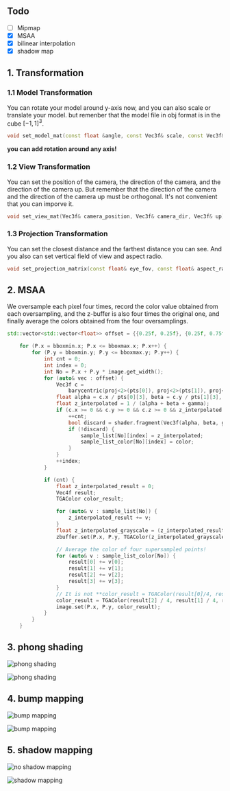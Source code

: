 ## Todo

- [ ] Mipmap
- [x] MSAA
- [x] bilinear interpolation
- [x] shadow map

## 1. Transformation

### 1.1 Model Transformation

You can rotate your model around y-axis now, and you can also scale or translate your model. but remenber that the model file in obj format is in the cube $[-1, 1]^{3}$.

```cpp
void set_model_mat(const float &angle, const Vec3f& scale, const Vec3f& translate);
```

**you can add rotation around any axis!**

### 1.2 View Transformation

You can set the position of the camera, the direction of the camera, and the direction of the camera up. But remember that the direction of the camera and the direction of the camera up must be orthogonal. It's not convenient that you can imporve it.

```cpp
void set_view_mat(Vec3f& camera_position, Vec3f& camera_dir, Vec3f& up);
```

### 1.3 Projection Transformation

You can set the closest distance and the farthest distance you can see. And you also can set vertical field of view and aspect radio.

```cpp
void set_projection_matrix(const float& eye_fov, const float& aspect_ratio, const float& zNear, const float& zFar);
```


## 2. MSAA

We oversample each pixel four times, record the color value obtained from each oversampling, and the z-buffer is also four times the original one, and finally average the colors obtained from the four oversamplings.

```cpp
std::vector<std::vector<float>> offset = {{0.25f, 0.25f}, {0.25f, 0.75f}, {0.75f, 0.25f}, {0.75f, 0.75f}};

    for (P.x = bboxmin.x; P.x <= bboxmax.x; P.x++) {
        for (P.y = bboxmin.y; P.y <= bboxmax.y; P.y++) {
            int cnt = 0;
            int index = 0;
            int No = P.x + P.y * image.get_width();
            for (auto& vec : offset) {
                Vec3f c =
                    barycentric(proj<2>(pts[0]), proj<2>(pts[1]), proj<2>(pts[2]), Vec2f(P.x + vec[0], P.y + vec[1]));
                float alpha = c.x / pts[0][3], beta = c.y / pts[1][3], gamma = c.z / pts[2][3];
                float z_interpolated = 1 / (alpha + beta + gamma);
                if (c.x >= 0 && c.y >= 0 && c.z >= 0 && z_interpolated <= sample_list[No][index]) {
                    ++cnt;
                    bool discard = shader.fragment(Vec3f(alpha, beta, gamma), color);
                    if (!discard) {
                        sample_list[No][index] = z_interpolated;
                        sample_list_color[No][index] = color;
                    }
                }
                ++index;
            }

            if (cnt) {
                float z_interpolated_result = 0;
                Vec4f result;
                TGAColor color_result;

                for (auto& v : sample_list[No]) {
                    z_interpolated_result += v;
                }
                float z_interpolated_grayscale = (z_interpolated_result / 4.f - near) / (far - near) * 255.f;
                zbuffer.set(P.x, P.y, TGAColor(z_interpolated_grayscale));

                // Average the color of four supersampled points!
                for (auto& v : sample_list_color[No]) {
                    result[0] += v[0];
                    result[1] += v[1];
                    result[2] += v[2];
                    result[3] += v[3];
                }
                // It is not **color_result = TGAColor(result[0]/4, result[1]/4, result[2]/4, result[3]/4)**.
                color_result = TGAColor(result[2] / 4, result[1] / 4, result[0] / 4, result[3] / 4);
                image.set(P.x, P.y, color_result);
            }
        }
    }
```


## 3. phong shading

![phong shading](./result/diablo3_pose_phong_output.png)

![phong shading](./result/phong_output.png)


## 4. bump mapping

![bump mapping](./result/diablo3_pose_bump_output.png)

![bump mapping](./result/bump_output.png)


## 5. shadow mapping

![no shadow mapping](./result/noshadow_output.png)

![shadow mapping](./result/shadow_output.png)
